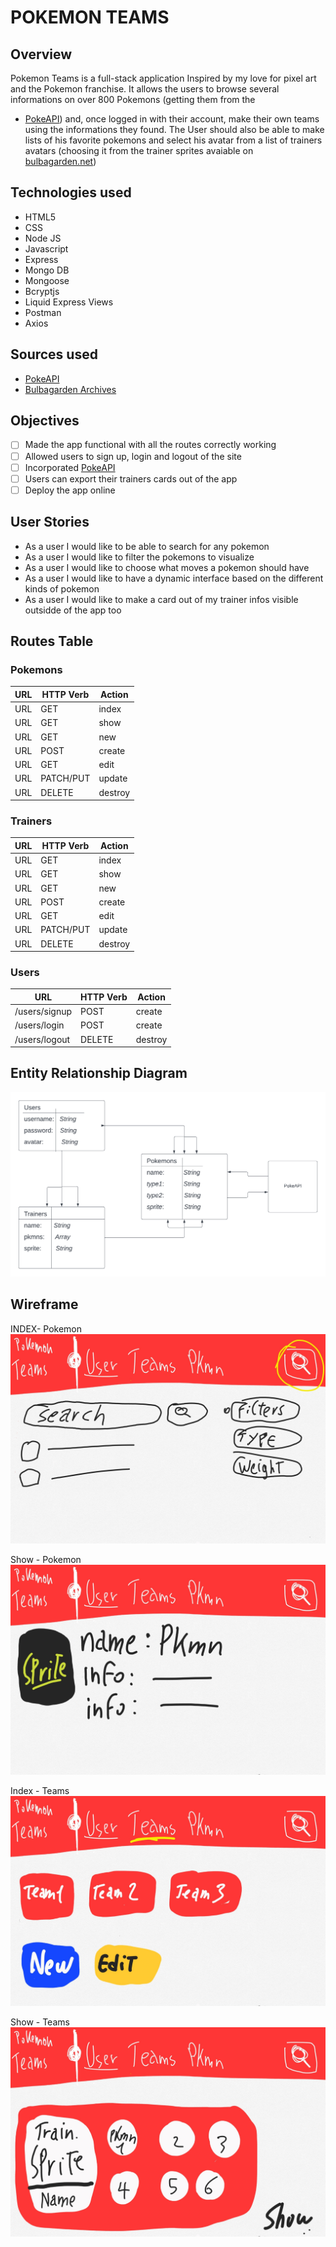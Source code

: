 # POKEMON TEAMS

## Overview
Pokemon Teams is a full-stack application Inspired by my love for pixel art and the Pokemon franchise. It allows the users to browse several informations on over 800 Pokemons (getting them from the 
- [PokeAPI](https://pokeapi.co)) and, once logged in with their account, make their own teams using the informations they found.
The User should also be able to make lists of his favorite pokemons and select his avatar from a list of trainers avatars (choosing it from the trainer sprites avaiable on [bulbagarden.net](https://archives.bulbagarden.net))

## Technologies used
- HTML5
- CSS
- Node JS
- Javascript
- Express
- Mongo DB
- Mongoose
- Bcryptjs
- Liquid Express Views
- Postman
- Axios

## Sources used
- [PokeAPI](https://pokeapi.co)
- [Bulbagarden Archives](https://archives.bulbagarden.net/wiki/Category:Generation_III_Trainer_sprites)

## Objectives
- [ ] Made the app functional with all the routes correctly working
- [ ] Allowed users to sign up, login and logout of the site
- [ ] Incorporated [PokeAPI](https://pokeapi.co)
- [ ] Users can export their trainers cards out of the app
- [ ] Deploy the app online

## User Stories
- As a user I would like to be able to search for any pokemon 
- As a user I would like to filter the pokemons to visualize
- As a user I would like to choose what moves a pokemon should have
- As a user I would like to have a dynamic interface based on the different kinds of pokemon
- As a user I would like to make a card out of my trainer infos visible outsidde of the app too

## Routes Table

### Pokemons

| **URL** | **HTTP Verb** | **Action** |
|------|---------------|---------|
| URL | GET | index   |
| URL |  GET | show   |
| URL |  GET |  new     |
| URL |  POST |  create |
| URL | GET |  edit      |
| URL | PATCH/PUT |  update |
| URL | DELETE  |  destroy |

### Trainers
| **URL** | **HTTP Verb** | **Action** |
|------|---------------|---------|
| URL | GET | index   |
| URL |  GET | show   |
| URL |  GET |  new     |
| URL |  POST |  create |
| URL | GET |  edit      |
| URL | PATCH/PUT |  update |
| URL | DELETE  |  destroy |

### Users
| **URL**          | **HTTP Verb**|**Action**|
|------------------|--------------|----------|
| /users/signup    | POST         | create  
| /users/login     | POST         | create       
| /users/logout    | DELETE       | destroy  


## Entity Relationship Diagram
![entityRelationshipDiagram](/img/ERD.png)

## Wireframe
INDEX- Pokemon
![indexPokemon](/img/index-pkmn.jpg)

Show - Pokemon
![ShowPokemon](/img/show-pkmn.jpg)

Index - Teams
![IndexTeams](/img/index-teams.jpg)

Show - Teams
![ShowTeams](/img//show-team.jpg)

